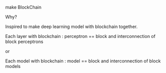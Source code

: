 make BlockChain

Why?

Inspired to make deep learning model with blockchain together.

Each layer with blockchain : perceptron == block and interconnection of block perceptrons

or

Each model with blockchain : model == block and interconnection of block models